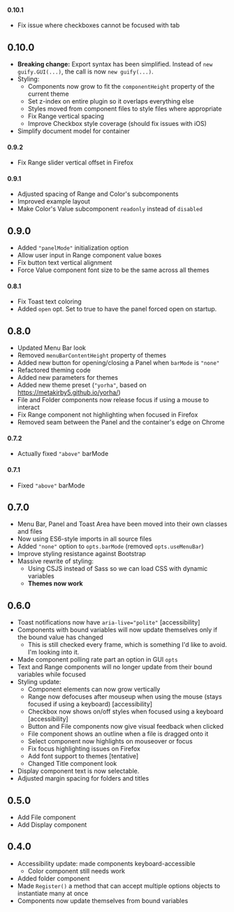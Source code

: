 #### 0.10.1

- Fix issue where checkboxes cannot be focused with tab

## 0.10.0

- **Breaking change:** Export syntax has been simplified. Instead of `new guify.GUI(...)`,
the call is now `new guify(...)`.
- Styling:
    - Components now grow to fit the `componentHeight` property of the current theme
    - Set z-index on entire plugin so it overlaps everything else
    - Styles moved from component files to style files where appropriate
    - Fix Range vertical spacing
    - Improve Checkbox style coverage (should fix issues with iOS)
- Simplify document model for container

#### 0.9.2

- Fix Range slider vertical offset in Firefox

#### 0.9.1

- Adjusted spacing of Range and Color's subcomponents
- Improved example layout
- Make Color's Value subcomponent `readonly` instead of `disabled`

## 0.9.0

- Added `"panelMode"` initialization option
- Allow user input in Range component value boxes
- Fix button text vertical alignment
- Force Value component font size to be the same across all themes

#### 0.8.1

- Fix Toast text coloring
- Added `open` opt. Set to true to have the panel forced open on startup.

## 0.8.0

- Updated Menu Bar look
- Removed `menuBarContentHeight` property of themes
- Added new button for opening/closing a Panel when `barMode` is `"none"`
- Refactored theming code
- Added new parameters for themes
- Added new theme preset (`"yorha"`, based on https://metakirby5.github.io/yorha/)
- File and Folder components now release focus if using a mouse to interact
- Fix Range component not highlighting when focused in Firefox
- Removed seam between the Panel and the container's edge on Chrome


#### 0.7.2

- Actually fixed `"above"` barMode

#### 0.7.1 

- Fixed `"above"` barMode

## 0.7.0

- Menu Bar, Panel and Toast Area have been moved into their own classes and files
- Now using ES6-style imports in all source files
- Added `"none"` option to `opts.barMode` (removed `opts.useMenuBar`)
- Improve styling resistance against Bootstrap
- Massive rewrite of styling:
    - Using CSJS instead of Sass so we can load CSS with dynamic variables
    - **Themes now work**

## 0.6.0

- Toast notifications now have `aria-live="polite"` [accessibility]
- Components with bound variables will now update themselves only if the bound value has changed
    - This is still checked every frame, which is something I'd like to avoid. I'm looking into it.
- Made component polling rate part an option in GUI `opts`
- Text and Range components will no longer update from their bound variables while focused
- Styling update:
    - Component elements can now grow vertically
    - Range now defocuses after mouseup when using the mouse (stays focused if using a keyboard) [accessibility]
    - Checkbox now shows on/off styles when focused using a keyboard [accessibility]
    - Button and File components now give visual feedback when clicked
    - File component shows an outline when a file is dragged onto it
    - Select component now highlights on mouseover or focus
    - Fix focus highlighting issues on Firefox
    - Add font support to themes [tentative]
    - Changed Title component look
- Display component text is now selectable.
- Adjusted margin spacing for folders and titles


## 0.5.0

- Add File component
- Add Display component


## 0.4.0

- Accessibility update: made components keyboard-accessible
    - Color component still needs work
- Added folder component
- Made `Register()` a method that can accept multiple options objects to instantiate many at once
- Components now update themselves from bound variables
